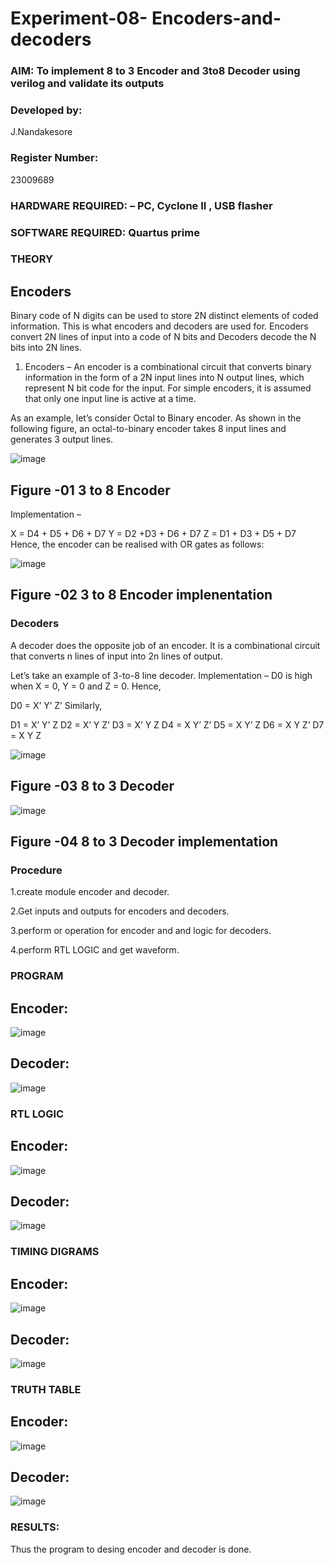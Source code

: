 # Experiment-08- Encoders-and-decoders 
### AIM: To implement 8 to 3 Encoder and  3to8 Decoder using verilog and validate its outputs
### Developed by:
J.Nandakesore

### Register Number:
23009689
### HARDWARE REQUIRED:  – PC, Cyclone II , USB flasher
### SOFTWARE REQUIRED:   Quartus prime
### THEORY 

## Encoders
Binary code of N digits can be used to store 2N distinct elements of coded information. This is what encoders and decoders are used for. Encoders convert 2N lines of input into a code of N bits and Decoders decode the N bits into 2N lines.

1. Encoders –
An encoder is a combinational circuit that converts binary information in the form of a 2N input lines into N output lines, which represent N bit code for the input. For simple encoders, it is assumed that only one input line is active at a time.

As an example, let’s consider Octal to Binary encoder. As shown in the following figure, an octal-to-binary encoder takes 8 input lines and generates 3 output lines.

![image](https://user-images.githubusercontent.com/36288975/171543588-bc0746df-a173-4b35-989e-5fb7d385fe8a.png)
## Figure -01 3 to 8 Encoder 


Implementation –

X = D4 + D5 + D6 + D7
Y = D2 +D3 + D6 + D7
Z = D1 + D3 + D5 + D7 
Hence, the encoder can be realised with OR gates as follows:


![image](https://user-images.githubusercontent.com/36288975/171543740-68403b82-aa93-4c98-9343-f32b14885a2e.png)
## Figure -02 3 to 8 Encoder implenentation 

 ### Decoders 
A decoder does the opposite job of an encoder. It is a combinational circuit that converts n lines of input into 2n lines of output.

Let’s take an example of 3-to-8 line decoder.
Implementation –
D0 is high when X = 0, Y = 0 and Z = 0. Hence,

D0 = X’ Y’ Z’ 
Similarly,

D1 = X’ Y’ Z
D2 = X’ Y Z’
D3 = X’ Y Z
D4 = X Y’ Z’
D5 = X Y’ Z
D6 = X Y Z’
D7 = X Y Z 


![image](https://user-images.githubusercontent.com/36288975/171543978-ee2d0671-2846-40a1-8705-507fd6287a49.png)
## Figure -03 8 to 3 Decoder 



![image](https://user-images.githubusercontent.com/36288975/171543866-5a6eace6-8683-49d7-9c4f-a7cb30ec3035.png)
## Figure -04 8 to 3 Decoder implementation 

### Procedure
1.create module encoder and decoder.

2.Get inputs and outputs for encoders and decoders.

3.perform or operation for encoder and and logic for decoders.

4.perform RTL LOGIC and get waveform.

### PROGRAM 

## Encoder:

![image](https://github.com/Nandakesore0210/Experiment-08-Encoders-and-decoders-/assets/149365088/eff98ebf-7091-4ab7-9f3a-698ad75837dd)

## Decoder:

![image](https://github.com/Nandakesore0210/Experiment-08-Encoders-and-decoders-/assets/149365088/9c45b126-ecfe-4166-9b30-f676866b06ad)

### RTL LOGIC  

## Encoder:

![image](https://github.com/Nandakesore0210/Experiment-08-Encoders-and-decoders-/assets/149365088/44c9a167-8f5c-482c-8dfc-4ae8b462a5b4)

## Decoder:

![image](https://github.com/Nandakesore0210/Experiment-08-Encoders-and-decoders-/assets/149365088/3849e5b6-7600-4042-b18e-ba8460703931)

### TIMING DIGRAMS  

## Encoder:

![image](https://github.com/Nandakesore0210/Experiment-08-Encoders-and-decoders-/assets/149365088/fe508823-0032-47a7-a99a-58dedc196d48)

## Decoder:

![image](https://github.com/Nandakesore0210/Experiment-08-Encoders-and-decoders-/assets/149365088/80294900-2a83-478e-86ba-6f8c99d79a46)

### TRUTH TABLE 

## Encoder:

![image](https://github.com/Nandakesore0210/Experiment-08-Encoders-and-decoders-/assets/149365088/22392403-e336-453c-8f6c-f2cde3b889f6)

## Decoder:

![image](https://github.com/Nandakesore0210/Experiment-08-Encoders-and-decoders-/assets/149365088/055145b0-8220-45fd-8ef5-1b9fe224a1a3)

### RESULTS:

Thus the program to desing encoder and decoder is done.
